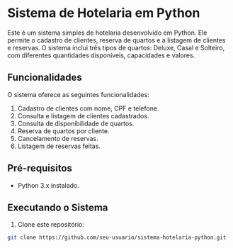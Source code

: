 # Sistema de Hotelaria em Python

Este é um sistema simples de hotelaria desenvolvido em Python. Ele permite o cadastro de clientes, reserva de quartos e a listagem de clientes e reservas. O sistema inclui três tipos de quartos: Deluxe, Casal e Solteiro, com diferentes quantidades disponíveis, capacidades e valores.

## Funcionalidades

O sistema oferece as seguintes funcionalidades:

1. Cadastro de clientes com nome, CPF e telefone.
2. Consulta e listagem de clientes cadastrados.
3. Consulta de disponibilidade de quartos.
4. Reserva de quartos por cliente.
5. Cancelamento de reservas.
6. Listagem de reservas feitas.

## Pré-requisitos

- Python 3.x instalado.

## Executando o Sistema

1. Clone este repositório:

```bash
git clone https://github.com/seu-usuario/sistema-hotelaria-python.git
